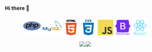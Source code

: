 ### Hi there 👋

<p align="center">
      <img src="https://raw.githubusercontent.com/devicons/devicon/master/icons/php/php-original.svg" alt="php" width="60" height="60"/>
      <img src="https://raw.githubusercontent.com/devicons/devicon/master/icons/mysql/mysql-original-wordmark.svg" alt="mysql" width="60" height="60"/>
      <img src="https://raw.githubusercontent.com/devicons/devicon/master/icons/html5/html5-original-wordmark.svg" alt="html5"  width="50" height="50"/>
      <img src="https://raw.githubusercontent.com/devicons/devicon/master/icons/css3/css3-plain-wordmark.svg" alt="css3"  width="50" height="50"/>
      <img src="https://raw.githubusercontent.com/devicons/devicon/master/icons/javascript/javascript-original.svg" alt="javascript" width="50" height="50"/>
      <img src="https://raw.githubusercontent.com/devicons/devicon/master/icons/bootstrap/bootstrap-plain-wordmark.svg" alt="react" width="50" height="50"/>
      <img src="https://raw.githubusercontent.com/devicons/devicon/master/icons/react/react-original-wordmark.svg" alt="react" width="50" height="50"/>
</p>

<p align="center">
    <a href="https://github.com/anuraghazra/github-readme-stats">
        <img 
             align="center" 
             src="https://github-readme-stats.vercel.app/api?username=FlavioTerra&show_icons=true&theme=midnight-purple&locale=en" 
             width="400"
        />
     </a>
     <a href="https://github.com/anuraghazra/github-readme-stats">
     <img align="center" src="https://github-readme-stats.vercel.app/api/top-langs/?username=FlavioTerra&layout=compact&theme=midnight-purple&locale=en" height="160" />
     </a>
</p>
